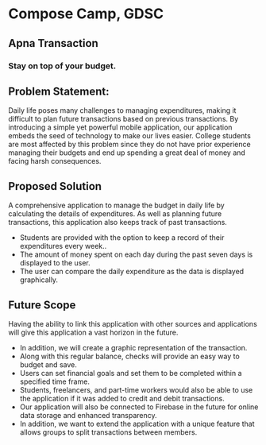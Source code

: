 # Compose Camp, GDSC
## Apna Transaction
### Stay on top of your budget.

## Problem Statement: 

Daily life poses many challenges to managing expenditures, making it difficult to plan future transactions based on previous transactions. 
By introducing a simple yet powerful mobile application, our application embeds the seed of technology to make our lives easier.
College students are most affected by this problem since they do not have prior experience managing their budgets and end up spending a great deal of money and facing harsh consequences.

## Proposed Solution

A comprehensive application to manage the budget in daily life by calculating the details of expenditures.
As well as planning future transactions, this application also keeps track of past transactions.
* Students are provided with the option to keep a record of their expenditures every week..
*  The amount of money spent on each day during the past seven days is displayed to the user.
* The user can compare the daily expenditure as the data is displayed graphically.

## Future Scope
Having the ability to link this application with other sources and applications will give this application a vast horizon in the future. 
* In addition, we will create a graphic representation of the transaction.
* Along with this regular balance, checks will provide an easy way to budget and save.
* Users can set financial goals and set them to be completed within a specified time frame.
* Students, freelancers, and part-time workers would also be able to use the application if it was added to credit and debit transactions.
* Our application will also be connected to Firebase in the future for online data storage and enhanced transparency.
* In addition, we want to extend the application with a unique feature that allows groups to split transactions between members.
 

 

